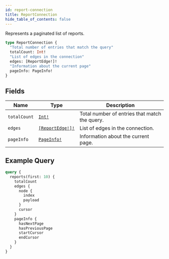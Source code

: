 ```yaml
---
id: report-connection
title: ReportConnection
hide_table_of_contents: false
---
```


Represents a paginated list of reports.

```graphql
type ReportConnection {
  "Total number of entries that match the query"
  totalCount: Int!
  "List of edges in the connection"
  edges: [ReportEdge!]!
  "Information about the current page"
  pageInfo: PageInfo!
}
```

## Fields

| Name | Type | Description |
| ---- |------| ----------- |
| `totalCount` | [`Int!`](../../scalars/int) | Total number of entries that match the query. |
| `edges` | [`[ReportEdge!]!`](../../objects/report-edge) | List of edges in the connection. |
| `pageInfo` | [`PageInfo!`](../../objects/page-info) | Information about the current page. |

## Example Query

```graphql
query {
  reports(first: 10) {
    totalCount
    edges {
      node {
        index
        payload
      }
      cursor
    }
    pageInfo {
      hasNextPage
      hasPreviousPage
      startCursor
      endCursor
    }
  }
}
```
